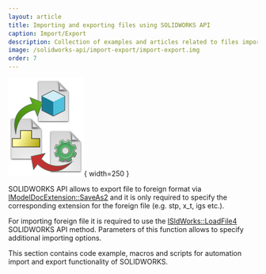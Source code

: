 ```yaml
---
layout: article
title: Importing and exporting files using SOLIDWORKS API
caption: Import/Export
description: Collection of examples and articles related to files importing and exporting using SOLIDWORKS API
image: /solidworks-api/import-export/import-export.img
order: 7
---
```

![Importing and exporting SOLIDWORKS files with SOLIDWORKS API](import-export.svg){ width=250 }

SOLIDWORKS API allows to export file to foreign format via [IModelDocExtension::SaveAs2](http://help.solidworks.com/2019/english/api/sldworksapi/solidworks.interop.sldworks~solidworks.interop.sldworks.imodeldocextension~saveas2.html) and it is only required to specify the corresponding extension for the foreign file (e.g. stp, x_t, igs etc.).

For importing foreign file it is required to use the [ISldWorks::LoadFile4](http://help.solidworks.com/2019/english/api/sldworksapi/solidworks.interop.sldworks~solidworks.interop.sldworks.isldworks~loadfile4.html) SOLIDWORKS API method. Parameters of this function allows to specify additional importing options.

This section contains code example, macros and scripts for automation import and export functionality of SOLIDWORKS.
